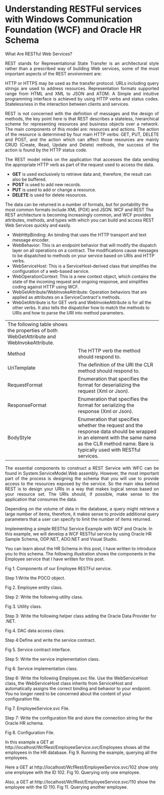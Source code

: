 # Understanding RESTFul services with Windows Communication Foundation (WCF) and Oracle HR Schema

What Are RESTful Web Services?

<p align="justify">
REST stands for Representational State Transfer is an architectural style rather than a prescribed way of building Web services, some of the most important aspects of the REST environment are:
</p>
<p align="justify">
HTTP or HTTPS may be used as the transfer protocol.
URLs including query strings are used to address resources.
Representation formats supported range from HTML and XML to JSON and ATOM.
A Simple and intuitive programming interface is achieved by using HTTP verbs and status codes.
Statelessness in the interaction between clients and services.
</p>
<p align="justify">
REST is not concerned with the definition of messages and the design of methods, the key point here is that REST describes a stateless, hierarchical scheme for representing resources and business objects over a network. The main components of this model are: resources and actions. The action of the resource is determined by four main HTTP verbs: GET, PUT, DELETE and POST, and the action which can affect those resources are mainly CRUD (Create, Read, Update and Delete) methods, the success of the action is found by the HTTP status code.
</p>
<p align="justify">
The REST model relies on the application that accesses the data sending the appropriate HTTP verb as part of the request used to access the data.
<ul>
<li><b>GET</b> is used exclusively to retrieve data and, therefore, the result can also be buffered.</li>
<li><b>POST</b> is used to add new records.</li>
<li><b>PUT</b> is used to add or change a resource.</li>
<li><b>DELETE</b> is used for delete resources.</li>
</ul>
</p>
<p>
The data can be returned in a number of formats, but for portability the most common formats include XML (POX) and JSON.
WCF and REST
The REST architecture is becoming increasingly common, and WCF provides attributes, methods, and types with which you can build and access REST Web Services quickly and easily.
</p>
<p>
<ul>
<li>WebHttpBinding: An binding that uses the HTTP transport and text message encoder.</li>
<li>WebBehavior: This is an endpoint behavior that will modify the dispatch layer on all operations on a contract. The modifications cause messages to be dispatched to methods on your service based on URIs and HTTP verbs.</li>
<li>WebServiceHost: This is a ServiceHost-derived class that simplifies the configuration of a web-based service.</li>
<li>WebOperationContext: This is a new context object, which contains the state of the incoming request and ongoing response, and simplifies coding against HTTP using WCF.</li>
<li>WebGetAttribute/WebInvokeAttribute: Operation behaviors that are applied as attributes on a ServiceContract's methods.
</li>
<li>WebGetAttribute is for GET verb and WebInvokeAttribute is for all the other verbs. It also tells the dispatcher how to match the methods to URIs and how to parse the URI into method parameters.</li>
</ul>
</p>
<table>
<tr>
<td cols="2">
The following table shows the properties of both WebGetAttribute and WebInvokeAttribute.
</td>
</tr>
<tr>
<td>Method</td>
<td>The HTTP verb the method should respond to.</td>
</tr>
<tr>
<td>UriTemplate</td>
<td>The definition of the URI the CLR method should respond to.</td>
</tr>
<tr>
<td>RequestFormat</td>
<td>Enumeration that specifies the format for deserializing the request (Xml or Json).</td>
</tr>
<tr>
<td>ResponseFormat</td>
<td>Enumeration that specifies the format for serializing the response (Xml or Json).</td>
</tr>
<tr>
<td>BodyStyle</td>
<td>Enumeration that specifies whether the request and the response data should be wrapped in an element with the same name as the CLR method name. Bare is typically used with RESTful services.</td>
</tr>
</table>

<p align="justify">
The essential components to construct a REST Service with WFC can be found in System.ServiceModel.Web assembly. However, the most important part of the process is designing the schema that you will use to provide access to the resources exposed by the service. So the main idea behind REST is to design your URIs in a way that makes logical sense based on your resource set. The URIs should, if possible, make sense to the application that consumes the data.
</p>
<p align="justify">
Depending on the volume of data in the database, a query might retrieve a large number of items, therefore, it makes sense to provide additional query parameters that a user can specify to limit the number of items returned.

Implementing a simple RESTful Service Example with WCF and Oracle.
In this example, we will develop a WCF RESTful service by using Oracle HR Sample Schema, ODP.NET, ADO.NET and Visual Studio.

You can learn about the HR Schema in this post, I have written to introduce you to this schema. 
The following illustration shows the components in the Employee service that I have written for this post.
</p>

Fig 1. Components of our Employee RESTFul service.



Step 1:Write the POCO object.

Fig 2. Employee entity class.



Step 2: Write the following utility class.

Fig 3. Utility class.



Step 3: Write the following helper class adding the Oracle Data Provider for .NET.

Fig 4. DAC data access class.



Step 4:Define and write the service contract.

Fig 5. Service contract interface.



Step 5: Write the service implementation class.

Fig 6. Service implementation class.



Step 6: Write the following Employee.svc file. Use the WebServiceHost class, the WebServiceHost class inherits from ServiceHost and automatically assigns the correct binding and behavior to your endpoint. You no longer need to be concerned about the content of your configuration file.

Fig 7. EmployeeService.svc File.



Step 7: Write the configuration file and store the connection string for the Oracle HR schema.

Fig 8. Configuration File.



In this example a GET at http://localhost/WcfRest/EmployeeService.svc/Employees shows all the employees in the HR database.
Fig 9. Running the example, querying all the employees.



Here a GET at http://localhost/WcfRest/EmployeeService.svc/102 show only one employee with the ID 102.
Fig 10. Querying only one employee.



Also, a GET at http://localhost/WcfRest/EmployeeService.svc/110 show the employee with the ID 110.
Fig 11. Querying another employee.
